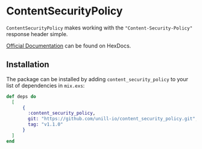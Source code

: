 # ContentSecurityPolicy

`ContentSecurityPolicy` makes working with the `"Content-Security-Policy"`
response header simple.

[Official Documentation](https://hexdocs.pm/content_security_policy/getting-started.html)
can be found on HexDocs.

## Installation

The package can be installed by adding `content_security_policy` to your list
of dependencies in `mix.exs`:

```elixir
def deps do
  [
      {
        :content_security_policy,
        git: "https://github.com/unill-io/content_security_policy.git",
        tag: "v1.1.0"
      }
  ]
end
```
